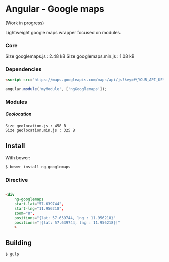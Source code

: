 Angular - Google maps
=================
(Work in progress)

Lightweight google maps wrapper focused on modules.

### Core
Size googlemaps.js : 2.48 kB
Size googlemaps.min.js : 1.08 kB

### Dependencies
```html
<script src="https://maps.googleapis.com/maps/api/js?key=#{YOUR_API_KEY}"></script>
```
```js
angular.module('myModule', ['ngGooglemaps']);
```

### Modules
##### Geolocation
    Size geolocation.js : 458 B
    Size geolocation.min.js : 325 B



Install
-------
With bower:

    $ bower install ng-googlemaps




### Directive
```html

<div
    ng-googlemaps
    start-lat="57.639744",
    start-lng="11.956218",
    zoom="8",
    positions="{lat: 57.639744, lng : 11.956218}"
	positions="[{lat: 57.639744, lng : 11.956218}]"
    >
```


Building
-------
	$ gulp
	